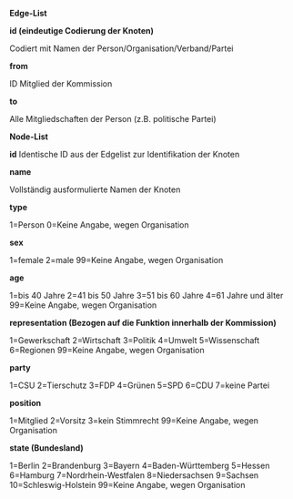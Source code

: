 **Edge-List**

**id (eindeutige Codierung der Knoten)**

Codiert mit Namen der Person/Organisation/Verband/Partei

**from** 

ID Mitglied der Kommission

**to**

Alle Mitgliedschaften der Person (z.B. politische Partei)


 
**Node-List**
 
**id**
Identische ID aus der Edgelist zur Identifikation der Knoten 

**name**

Vollständig ausformulierte Namen der Knoten
 
**type**
 
1=Person
0=Keine Angabe, wegen Organisation
 
**sex**
 
1=female
2=male
99=Keine Angabe, wegen Organisation
 
**age**
 
1=bis 40 Jahre
2=41 bis 50 Jahre
3=51 bis 60 Jahre
4=61 Jahre und älter
99=Keine Angabe, wegen Organisation

**representation (Bezogen auf die Funktion innerhalb der Kommission)**
 
1=Gewerkschaft
2=Wirtschaft
3=Politik
4=Umwelt
5=Wissenschaft
6=Regionen
99=Keine Angabe, wegen Organisation
 
**party**

1=CSU
2=Tierschutz
3=FDP
4=Grünen
5=SPD
6=CDU
7=keine Partei
 
**position**
 
1=Mitglied
2=Vorsitz
3=kein Stimmrecht
99=Keine Angabe, wegen Organisation
 
 
**state (Bundesland)**

1=Berlin
2=Brandenburg
3=Bayern
4=Baden-Württemberg
5=Hessen
6=Hamburg
7=Nordrhein-Westfalen
8=Niedersachsen
9=Sachsen
10=Schleswig-Holstein
99=Keine Angabe, wegen Organisation
